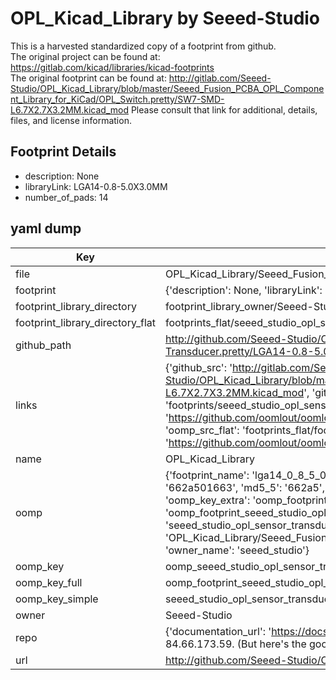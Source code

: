 # OPL_Kicad_Library by Seeed-Studio  
This is a harvested standardized copy of a footprint from github.  
The original project can be found at:  
https://gitlab.com/kicad/libraries/kicad-footprints  
The original footprint can be found at:
http://gitlab.com/Seeed-Studio/OPL_Kicad_Library/blob/master/Seeed_Fusion_PCBA_OPL_Component_Library_for_KiCad/OPL_Switch.pretty/SW7-SMD-L6.7X2.7X3.2MM.kicad_mod
Please consult that link for additional, details, files, and license information.  
## Footprint Details
* description: None  
* libraryLink: LGA14-0.8-5.0X3.0MM  
* number_of_pads: 14  
## yaml dump  
| Key | Value |  
| --- | --- |  
| file | OPL_Kicad_Library/Seeed_Fusion_PCBA_OPL_Component_Library_for_KiCad/OPL_Sensor-Transducer.pretty/LGA14-0.8-5.0X3.0MM.kicad_mod |  
| footprint | {'description': None, 'libraryLink': 'LGA14-0.8-5.0X3.0MM', 'number_of_pads': 14} |  
| footprint_library_directory | footprint_library_owner/Seeed-Studio_OPL_Kicad_Library |  
| footprint_library_directory_flat | footprints_flat/seeed_studio_opl_sensor_transducer_lga14_0_8_5_0x3_0mm/working |  
| github_path | http://github.com/Seeed-Studio/OPL_Kicad_Library/blob/master/Seeed_Fusion_PCBA_OPL_Component_Library_for_KiCad/OPL_Sensor-Transducer.pretty/LGA14-0.8-5.0X3.0MM.kicad_mod |  
| links | {'github_src': 'http://gitlab.com/Seeed-Studio/OPL_Kicad_Library/blob/master/Seeed_Fusion_PCBA_OPL_Component_Library_for_KiCad/OPL_Switch.pretty/SW7-SMD-L6.7X2.7X3.2MM.kicad_mod', 'github_src_repo': 'https://gitlab.com/kicad/libraries/kicad-footprints', 'oomp_bot': 'footprints/seeed_studio_opl_sensor_transducer_lga14_0_8_5_0x3_0mm/working', 'oomp_bot_github': 'https://github.com/oomlout/oomlout_oomp_footprint_bot/tree/main/footprints/seeed_studio_opl_sensor_transducer_lga14_0_8_5_0x3_0mm/working', 'oomp_src_flat': 'footprints_flat/footprints_flat/seeed_studio_opl_sensor_transducer_lga14_0_8_5_0x3_0mm/working', 'oomp_src_flat_github': 'https://github.com/oomlout/oomlout_oomp_footprint_src/tree/main/footprints_flat/seeed_studio_opl_sensor_transducer_lga14_0_8_5_0x3_0mm/working'} |  
| name | OPL_Kicad_Library |  
| oomp | {'footprint_name': 'lga14_0_8_5_0x3_0mm', 'library_name': 'opl_sensor_transducer', 'md5': '662a501663ec81d7939210e25c69f6d7', 'md5_10': '662a501663', 'md5_5': '662a5', 'md5_6': '662a50', 'oomp_key': 'oomp_seeed_studio_opl_sensor_transducer_lga14_0_8_5_0x3_0mm', 'oomp_key_extra': 'oomp_footprint_seeed_studio_opl_sensor_transducer_lga14_0_8_5_0x3_0mm', 'oomp_key_full': 'oomp_footprint_seeed_studio_opl_sensor_transducer_lga14_0_8_5_0x3_0mm_662a50', 'oomp_key_simple': 'seeed_studio_opl_sensor_transducer_lga14_0_8_5_0x3_0mm', 'original_filename': 'OPL_Kicad_Library/Seeed_Fusion_PCBA_OPL_Component_Library_for_KiCad/OPL_Sensor-Transducer.pretty/LGA14-0.8-5.0X3.0MM.kicad_mod', 'owner_name': 'seeed_studio'} |  
| oomp_key | oomp_seeed_studio_opl_sensor_transducer_lga14_0_8_5_0x3_0mm |  
| oomp_key_full | oomp_footprint_seeed_studio_opl_sensor_transducer_lga14_0_8_5_0x3_0mm |  
| oomp_key_simple | seeed_studio_opl_sensor_transducer_lga14_0_8_5_0x3_0mm |  
| owner | Seeed-Studio |  
| repo | {'documentation_url': 'https://docs.github.com/rest/overview/resources-in-the-rest-api#rate-limiting', 'message': "API rate limit exceeded for 84.66.173.59. (But here's the good news: Authenticated requests get a higher rate limit. Check out the documentation for more details.)"} |  
| url | http://github.com/Seeed-Studio/OPL_Kicad_Library |  

